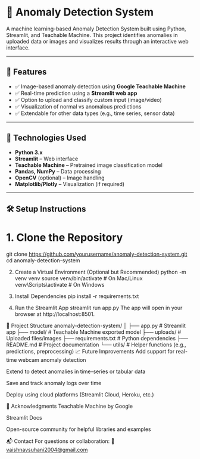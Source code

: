 # 🚨 Anomaly Detection System

A machine learning-based Anomaly Detection System built using Python, Streamlit, and Teachable Machine. This project identifies anomalies in uploaded data or images and visualizes results through an interactive web interface.

---

## 📌 Features

- ✅ Image-based anomaly detection using **Google Teachable Machine**
- ✅ Real-time prediction using a **Streamlit web app**
- ✅ Option to upload and classify custom input (image/video)
- ✅ Visualization of normal vs anomalous predictions
- ✅ Extendable for other data types (e.g., time series, sensor data)

---

## 🧠 Technologies Used

- **Python 3.x**
- **Streamlit** – Web interface
- **Teachable Machine** – Pretrained image classification model
- **Pandas, NumPy** – Data processing
- **OpenCV** (optional) – Image handling
- **Matplotlib/Plotly** – Visualization (if required)

---

## 🛠️ Setup Instructions

# 1. Clone the Repository
git clone https://github.com/yourusername/anomaly-detection-system.git
cd anomaly-detection-system

2. Create a Virtual Environment (Optional but Recommended)
python -m venv venv
source venv/bin/activate      # On Mac/Linux
venv\Scripts\activate         # On Windows

3. Install Dependencies
pip install -r requirements.txt

4. Run the Streamlit App
streamlit run app.py
The app will open in your browser at http://localhost:8501.

📂 Project Structure
anomaly-detection-system/
│
├── app.py                  # Streamlit app
├── model/                  # Teachable Machine exported model
├── uploads/                # Uploaded files/images
├── requirements.txt        # Python dependencies
├── README.md               # Project documentation
└── utils/                  # Helper functions (e.g., predictions, preprocessing)
📈 Future Improvements
Add support for real-time webcam anomaly detection

Extend to detect anomalies in time-series or tabular data

Save and track anomaly logs over time

Deploy using cloud platforms (Streamlit Cloud, Heroku, etc.)

🤝 Acknowledgments
Teachable Machine by Google

Streamlit Docs

Open-source community for helpful libraries and examples

📬 Contact
For questions or collaboration:
📧 vaishnavsuhani2004@gmail.com
